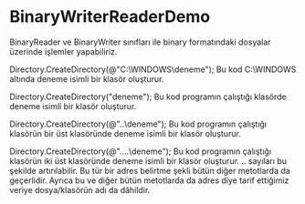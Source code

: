# BinaryWriterReaderDemo
BinaryReader ve BinaryWriter sınıfları ile binary formatındaki dosyalar üzerinde işlemler yapabiliriz.


Directory.CreateDirectory(@"C:\WINDOWS\deneme");
Bu kod C:\WINDOWS altında deneme isimli bir klasör oluşturur.

Directory.CreateDirectory("deneme");
Bu kod programın çalıştığı klasörde deneme isimli bir klasör oluşturur.

Directory.CreateDirectory(@"..\deneme");
Bu kod programın çalıştığı klasörün bir üst klasöründe deneme isimli bir klasör oluşturur.

Directory.CreateDirectory(@"..\..\deneme");
Bu kod programın çalıştığı klasörün iki üst klasöründe deneme isimli bir klasör oluşturur. .. sayıları bu şekilde artırılabilir. Bu tür bir adres belirtme şekli bütün diğer metotlarda da geçerlidir. 
Ayrıca bu ve diğer bütün metotlarda da adres diye tarif ettiğimiz veriye dosya/klasörün adı da dâhildir.
